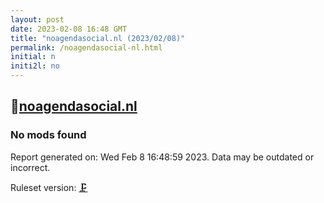 ```yaml
---
layout: post
date: 2023-02-08 16:48 GMT
title: "noagendasocial.nl (2023/02/08)"
permalink: /noagendasocial-nl.html
initial: n
initi2l: no
---
```


## 💉[noagendasocial.nl](https://noagendasocial.nl)

### No mods found

Report generated on: Wed Feb  8 16:48:59 2023. Data may be outdated or incorrect.

Ruleset version: [🗜](/version-clamp)
